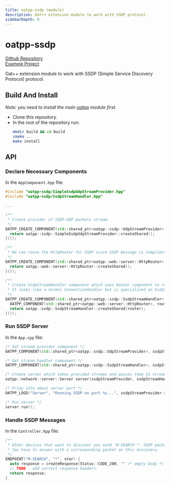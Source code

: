 ```yaml
---
title: oatpp-ssdp (module)
description: Oat++ extension module to work with SSDP protocol.
sidebarDepth: 0
---
```


# oatpp-ssdp <seo/>

[Github Repository](https://github.com/oatpp/oatpp-ssdp)  
[Example Project](https://github.com/oatpp/example-iot-hue-ssdp)

Oat++ extension module to work with SSDP (Simple Service Discovery Protocol) protocol.

## Build And Install

*Note: you need to install the main [oatpp](https://github.com/oatpp/oatpp) module first.*


- Clone this repository.
- In the root of the repository run:
   ```bash
   mkdir build && cd build
   cmake ..
   make install
   ```
   
## API

### Declare Necessary Components

In the `AppComponent.hpp` file:

```cpp
#include "oatpp-ssdp/SimpleSsdpUdpStreamProvider.hpp"
#include "oatpp-ssdp/SsdpStreamHandler.hpp"

...

/**
 * Create provider of SSDP-UDP packets stream.
 */
OATPP_CREATE_COMPONENT(std::shared_ptr<oatpp::ssdp::UdpStreamProvider>, ssdpStreamProvider)("ssdp", [] {
  return oatpp::ssdp::SimpleSsdpUdpStreamProvider::createShared();
}());

/**
 * We can reuse the HttpRouter for SSDP since SSDP message is complient to HTTP1.1.
 */
OATPP_CREATE_COMPONENT(std::shared_ptr<oatpp::web::server::HttpRouter>, ssdpRouter)("ssdp", [] {
  return oatpp::web::server::HttpRouter::createShared();
}());

/**
 * Create SsdpStreamHandler component which uses Router component to route requests.
 * It looks like a normal ConnectionHandler but is specialized on SsdpStreams and returns something conceptually very different
 */
OATPP_CREATE_COMPONENT(std::shared_ptr<oatpp::ssdp::SsdpStreamHandler>, ssdpStreamHandler)("ssdp", [] {
  OATPP_COMPONENT(std::shared_ptr<oatpp::web::server::HttpRouter>, router, "ssdp"); // get Router component
  return oatpp::ssdp::SsdpStreamHandler::createShared(router);
}());  
```

### Run SSDP Server

In the `App.cpp` file:

```cpp
/* Get stream provider component */
OATPP_COMPONENT(std::shared_ptr<oatpp::ssdp::UdpStreamProvider>, ssdpStreamProvider, "ssdp");

/* Get stream handler component */
OATPP_COMPONENT(std::shared_ptr<oatpp::ssdp::SsdpStreamHandler>, ssdpStreamHandler, "ssdp");

/* Create server which takes provided streams and passes them to stream handler */
oatpp::network::server::Server server(ssdpStreamProvider, ssdpStreamHandler);

/* Priny info about server port */
OATPP_LOGD("Server", "Running SSDP on port %s...", ssdpStreamProvider->getProperty("port").getData());

/* Run server */
server.run();
```

### Handle SSDP Messages

In the `Controller.hpp` file:

```cpp
/**
 * Other devices that want to discover you send 'M-SEARCH *' SSDP packages.
 * You have to answer with a corresponding packet on this discovery.
 */
ENDPOINT("M-SEARCH", "*", star) {
  auto response = createResponse(Status::CODE_200, "" /* empty body */);
  // TODO - add correct response headers.
  return response;
}
```
